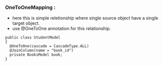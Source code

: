 ### OneToOneMapping :
- here this is simple reletionship where single source object have a single target object.
- use @OneToOne annotation for this relationship.
```
public class StudentModel
{
  @OneToOne(cascade = CascadeType.ALL)
  @JoinColumn(name = "book_id")
  private BooksModel book;
}
```
  